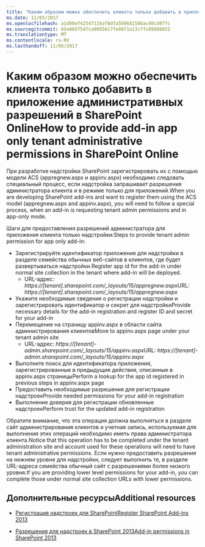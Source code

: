 ```yaml
---
title: "Каким образом можно обеспечить клиента только добавить в приложение административных разрешений в SharePoint Online"
ms.date: 11/03/2017
ms.openlocfilehash: a1d00ef42547116af8dfa569681566ac40cd97fc
ms.sourcegitcommit: 65e885f547ca9055617fe0871a13c7fc85086032
ms.translationtype: MT
ms.contentlocale: ru-RU
ms.lasthandoff: 11/06/2017
---
```

<a name="how-to-provide-add-in-app-only-tenant-administrative-permissions-in-sharepoint-online"></a><span data-ttu-id="4b9e0-102">Каким образом можно обеспечить клиента только добавить в приложение административных разрешений в SharePoint Online</span><span class="sxs-lookup"><span data-stu-id="4b9e0-102">How to provide add-in app only tenant administrative permissions in SharePoint Online</span></span>
================================================

<span data-ttu-id="4b9e0-103">При разработке надстройки SharePoint зарегистрировать их с помощью модели ACS (appregnew.aspx и appinv.aspx) необходимо следовать специальный процесс, если надстройка запрашивает разрешения администратора клиента и в режиме только для приложений.</span><span class="sxs-lookup"><span data-stu-id="4b9e0-103">When you are developing SharePoint add-ins and want to register them using the ACS model (appregnew.aspx and appinv.aspx), you will need to follow a special process, when an add-in is requesting tenant admin permissions and in app-only mode.</span></span> 

<span data-ttu-id="4b9e0-104">Шаги для предоставления разрешений администратора для приложения клиента только надстройки:</span><span class="sxs-lookup"><span data-stu-id="4b9e0-104">Steps to provide tenant admin permission for app only add-in:</span></span>

- <span data-ttu-id="4b9e0-105">Зарегистрируйте идентификатор приложения для надстройки в разделе семейства обычных веб-сайтов в клиентов, где будет развертываться надстройки.</span><span class="sxs-lookup"><span data-stu-id="4b9e0-105">Register app id for the add-in under normal site collection in the tenant where add-in will be deployed.</span></span> 
  - <span data-ttu-id="4b9e0-106">URL-адрес: *https://[tenant].sharepoint.com/_layouts/15/appregnew.aspx*</span><span class="sxs-lookup"><span data-stu-id="4b9e0-106">URL: *https://[tenant].sharepoint.com/_layouts/15/appregnew.aspx*</span></span>
- <span data-ttu-id="4b9e0-107">Укажите необходимые сведения о регистрации надстройки и зарегистрировать идентификатор и секрет для надстройки</span><span class="sxs-lookup"><span data-stu-id="4b9e0-107">Provide necessary details for the add-in registration and register ID and secret for your add-in</span></span>
- <span data-ttu-id="4b9e0-108">Перемещение на страницу appinv.aspx в области сайта администрирования клиентов</span><span class="sxs-lookup"><span data-stu-id="4b9e0-108">Move to appinv.aspx page under your tenant admin site</span></span>
  - <span data-ttu-id="4b9e0-109">URL-адрес: *https://[tenant]-admin.sharepoint.com/_layouts/15/appinv.aspx*</span><span class="sxs-lookup"><span data-stu-id="4b9e0-109">URL: *https://[tenant]-admin.sharepoint.com/_layouts/15/appinv.aspx*</span></span>
- <span data-ttu-id="4b9e0-110">Выполните поиск для идентификатора приложения, зарегистрированные в предыдущие действия, описанные в appinv.aspx страницы</span><span class="sxs-lookup"><span data-stu-id="4b9e0-110">Perform a lookup for the app id registered in previous steps in appinv.aspx page</span></span>
- <span data-ttu-id="4b9e0-111">Предоставить необходимые разрешения для регистрации надстроек</span><span class="sxs-lookup"><span data-stu-id="4b9e0-111">Provide needed permissions for your add-in registration</span></span>
- <span data-ttu-id="4b9e0-112">Выполнение доверия для регистрации обновленные надстроек</span><span class="sxs-lookup"><span data-stu-id="4b9e0-112">Perform trust for the updated add-in registration</span></span>

<span data-ttu-id="4b9e0-113">Обратите внимание, что эта операция должна выполняться в разделе сайт администрирования клиентов и учетная запись, используемая для выполнения этих операций необходимо иметь права администратора клиента.</span><span class="sxs-lookup"><span data-stu-id="4b9e0-113">Notice that this operation has to be completed under the tenant administration site and account used for these operations will need to have tenant administrative permissions.</span></span> <span data-ttu-id="4b9e0-114">Если нужно предоставить разрешения на нижнем уровне для надстройки, следует выполнить те, в разделе URL-адреса семейства обычный сайт с разрешениями более низкого уровня.</span><span class="sxs-lookup"><span data-stu-id="4b9e0-114">If you are providing lower level permissions for your add-in, you can complete those under normal site collection URLs with lower permissions.</span></span> 


## <a name="additional-resources"></a><span data-ttu-id="4b9e0-115">Дополнительные ресурсы</span><span class="sxs-lookup"><span data-stu-id="4b9e0-115">Additional resources</span></span>
<span data-ttu-id="4b9e0-116"><a name="bk_addresources"> </a></span><span class="sxs-lookup"><span data-stu-id="4b9e0-116"></span></span>

- [<span data-ttu-id="4b9e0-117">Регистрация надстроек для SharePoint</span><span class="sxs-lookup"><span data-stu-id="4b9e0-117">Register SharePoint Add-ins 2013</span></span>](https://msdn.microsoft.com/en-us/library/office/jj687469.aspx)
    
- [<span data-ttu-id="4b9e0-118">Разрешения для надстроек в SharePoint 2013</span><span class="sxs-lookup"><span data-stu-id="4b9e0-118">Add-in permissions in SharePoint 2013</span></span>](https://msdn.microsoft.com/en-us/library/office/fp142383.aspx)

